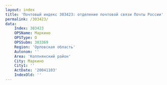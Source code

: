 ```yaml
---
layout: index
title: 'Почтовый индекс 303423: отделение почтовой связи Почты России'
permalink: /303423/
data:
    Index: 303423
    OPSName: Маркино
    OPSType: О
    OPSSubm: 303369
    Region: 'Орловская область'
    Autonom: ''
    Area: 'Колпнянский район'
    City: Маркино
    City1: ''
    ActDate: '20041103'
    IndexOld: ''
---
```

